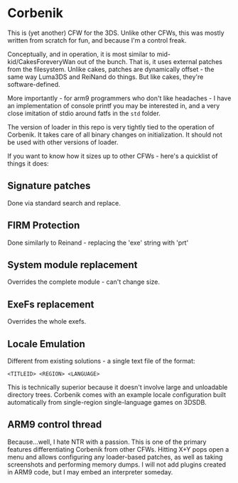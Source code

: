 Corbenik
==============================

This is (yet another) CFW for the 3DS. Unlike other CFWs, this was mostly written from scratch for fun, and because I'm a control freak.

Conceptually, and in operation, it is most similar to mid-kid/CakesForeveryWan out of the bunch. That is, it uses external patches from the filesystem. Unlike cakes, patches are dynamically offset - the same way Luma3DS and ReiNand do things. But like cakes, they're software-defined.

More importantly - for arm9 programmers who don't like headaches - I have an implementation of console printf you may be interested in, and a very close imitation of stdio around fatfs in the `std` folder.

The version of loader in this repo is very tightly tied to the operation of Corbenik. It takes care of all binary changes on initialization. It should not be used with other versions of loader.

If you want to know how it sizes up to other CFWs - here's a quicklist of things it does:

Signature patches
--------------------------

Done via standard search and replace.

FIRM Protection
--------------------------

Done similarly to Reinand - replacing the 'exe' string with 'prt'

System module replacement
--------------------------

Overrides the complete module - can't change size.

ExeFs replacement
--------------------------

Overrides the whole exefs.

Locale Emulation
--------------------------

Different from existing solutions - a single text file of the format:
```
<TITLEID> <REGION> <LANGUAGE>
```
This is technically superior because it doesn't involve large and unloadable directory trees. Corbenik comes with an example locale configuration built automatically from single-region single-language games on 3DSDB.

ARM9 control thread
--------------------------

Because...well, I hate NTR with a passion. This is one of the primary features differentiating Corbenik from other CFWs. Hitting X+Y pops open a menu and allows configuring any loader-based patches, as well as taking screenshots and performing memory dumps. I will not add plugins created in ARM9 code, but I may embed an interpreter someday.

